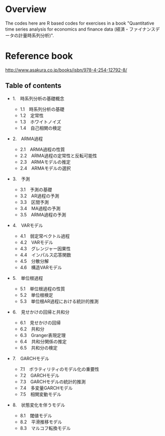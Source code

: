 # Overview

The codes here are R based codes for exercises in a book "Quantitative time series analysis for economics and finance data (経済・ファイナンスデータの計量時系列分析)".

# Reference book
http://www.asakura.co.jp/books/isbn/978-4-254-12792-8/

## Table of contents
- 1.　時系列分析の基礎概念
  - 1.1　時系列分析の基礎
  - 1.2　定常性
  - 1.3　ホワイトノイズ
  - 1.4　自己相関の検定
- 2.　ARMA過程
  - 2.1　ARMA過程の性質
  - 2.2　ARMA過程の定常性と反転可能性
  - 2.3　ARMAモデルの推定
  - 2.4　ARMAモデルの選択

- 3.　予測
  - 3.1　予測の基礎　
  - 3.2　AR過程の予測
  - 3.3　区間予測
  - 3.4　MA過程の予測
  - 3.5　ARMA過程の予測

- 4.　VARモデル
  - 4.1　弱定常ベクトル過程
  - 4.2　VARモデル
  - 4.3　グレンジャー因果性
  - 4.4　インパルス応答関数
  - 4.5　分散分解
  - 4.6　構造VARモデル

- 5.　単位根過程
  - 5.1　単位根過程の性質
  - 5.2　単位根検定
  - 5.3　単位根AR過程における統計的推測

- 6.　見せかけの回帰と共和分
  - 6.1　見せかけの回帰
  - 6.2　共和分
  - 6.3　Granger表現定理
  - 6.4　共和分関係の推定
  - 6.5　共和分の検定

- 7.　GARCHモデル
  - 7.1　ボラティリティのモデル化の重要性
  - 7.2　GARCHモデル
  - 7.3　GARCHモデルの統計的推測
  - 7.4　多変量GARCHモデル
  - 7.5　相関変動モデル

- 8.　状態変化を伴うモデル
  - 8.1　閾値モデル
  - 8.2　平滑推移モデル
  - 8.3　マルコフ転換モデル

